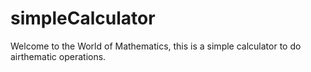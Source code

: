 # simpleCalculator
Welcome to the World of Mathematics, this is a simple calculator to do airthematic operations.
